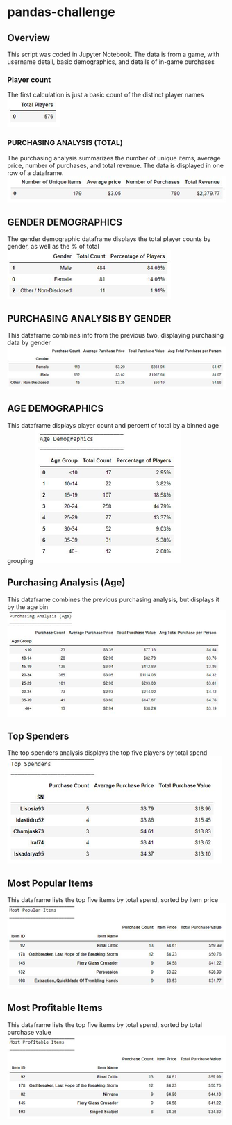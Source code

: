 # pandas-challenge

## Overview
This script was coded in Jupyter Notebook. The data is from a game, with username detail, basic demographics, and details of in-game purchases
 
### Player count
The first calculation is just a basic count of the distinct player names 
![Image1](https://github.com/navistar792/pandas-challenge/blob/main/HeroesOfPymoli/Resources/image1.jpg)

### PURCHASING ANALYSIS (TOTAL)
The purchasing analysis summarizes the number of unique items, average price, number of purchases, and total revenue. The data is displayed in one row of a dataframe.
![Image2](https://github.com/navistar792/pandas-challenge/blob/main/HeroesOfPymoli/Resources/image2.jpg)

## GENDER DEMOGRAPHICS
The gender demographic dataframe displays the total player counts by gender, as well as the % of total
![Image3](https://github.com/navistar792/pandas-challenge/blob/main/HeroesOfPymoli/Resources/image3.jpg)

## PURCHASING ANALYSIS BY GENDER
This dataframe combines info from the previous two, displaying purchasing data by gender
![Image4](https://github.com/navistar792/pandas-challenge/blob/main/HeroesOfPymoli/Resources/image4.jpg)

## AGE DEMOGRAPHICS
This dataframe displays player count and percent of total by a binned age grouping
![Image5](https://github.com/navistar792/pandas-challenge/blob/main/HeroesOfPymoli/Resources/image5.jpg)

## Purchasing Analysis (Age)
This dataframe combines the previous purchasing analysis, but displays it by the age bin
![Image6](https://github.com/navistar792/pandas-challenge/blob/main/HeroesOfPymoli/Resources/image6.jpg)

## Top Spenders
The top spenders analysis displays the top five players by total spend
![Image7](https://github.com/navistar792/pandas-challenge/blob/main/HeroesOfPymoli/Resources/image7.jpg)

## Most Popular Items
This dataframe lists the top five items by total spend, sorted by item price
![Image8](https://github.com/navistar792/pandas-challenge/blob/main/HeroesOfPymoli/Resources/image8.jpg)

## Most Profitable Items
This dataframe lists the top five items by total spend, sorted by total purchase value
![Image9](https://github.com/navistar792/pandas-challenge/blob/main/HeroesOfPymoli/Resources/image9.jpg)
